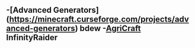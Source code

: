 -[Advanced Generators] (https://minecraft.curseforge.com/projects/advanced-generators) bdew
-[AgriCraft](https://minecraft.curseforge.com/projects/agricraft) InfinityRaider
-
